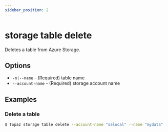 ```yaml
---
sidebar_position: 2
---
```


# storage table delete

Deletes a table from Azure Storage.

## Options
* `-n|--name` - (Required) table name
* `--account-name` - (Required) storage account name

## Examples

### Delete a table
```bash
$ topaz storage table delete --account-name "salocal" --name "mydata"
```